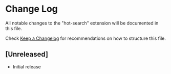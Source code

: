 # Change Log

All notable changes to the "hot-search" extension will be documented in this file.

Check [Keep a Changelog](http://keepachangelog.com/) for recommendations on how to structure this file.

## [Unreleased]

- Initial release